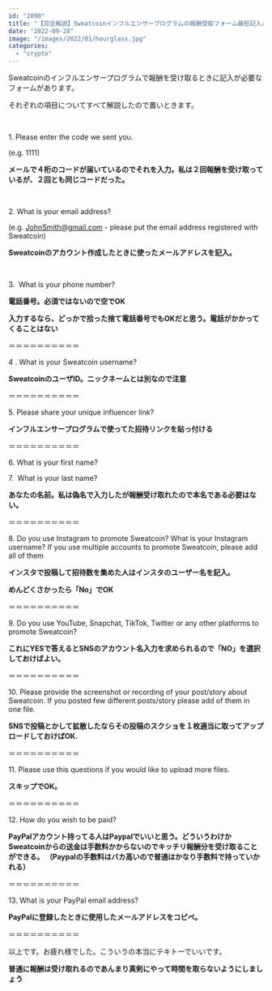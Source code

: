 ```yaml
---
id: "2090"
title: "【完全解説】Sweatcoinインフルエンサープログラムの報酬受取フォーム最短記入ルート！"
date: "2022-09-28"
image: "/images/2022/01/hourglass.jpg"
categories: 
  - "crypto"
---
```


Sweatcoinのインフルエンサープログラムで報酬を受け取るときに記入が必要なフォームがあります。

それぞれの項目についてすべて解説したので置いときます。

 

1\. Please enter the code we sent you.

(e.g. 1111)

**メールで４桁のコードが届いているのでそれを入力。私は２回報酬を受け取っているが、２回とも同じコードだった。**

 

2\. What is your email address? 

(e.g. JohnSmith@gmail.com - please put the email address registered with Sweatcoin)

**Sweatcoinのアカウント作成したときに使ったメールアドレスを記入。**

 

3.  What is your phone number?

**電話番号。必須ではないので空でOK**

**入力するなら、どっかで拾った捨て電話番号でもOKだと思う。電話がかかってくることはない**

＝＝＝＝＝＝＝＝＝＝

4 . What is your Sweatcoin username?

**SweatcoinのユーザID。ニックネームとは別なので注意**

＝＝＝＝＝＝＝＝＝＝

5\. Please share your unique influencer link?

**インフルエンサープログラムで使ってた招待リンクを貼っ付ける**

＝＝＝＝＝＝＝＝＝＝

6\. What is your first name?

7.  What is your last name?

**あなたの名前。私は偽名で入力したが報酬受け取れたので本名である必要はない。**

＝＝＝＝＝＝＝＝＝＝

8\. Do you use Instagram to promote Sweatcoin? What is your Instagram username? If you use multiple accounts to promote Sweatcoin, please add all of them

**インスタで投稿して招待数を集めた人はインスタのユーザー名を記入。**

**めんどくさかったら「No」でOK**

＝＝＝＝＝＝＝＝＝＝

9\. Do you use YouTube, Snapchat, TikTok, Twitter or any other platforms to promote Sweatcoin?

**これにYESで答えるとSNSのアカウント名入力を求められるので「NO」を選択しておけばよい。**

＝＝＝＝＝＝＝＝＝＝

10\. Please provide the screenshot or recording of your post/story about Sweatcoin. If you posted few different posts/story please add of them in one file.

**SNSで投稿とかして拡散したならその投稿のスクショを１枚適当に取ってアップロードしておけばOK.**　

＝＝＝＝＝＝＝＝＝＝

11\. Please use this questions if you would like to upload more files.

**スキップでOK。**

＝＝＝＝＝＝＝＝＝＝

12\. How do you wish to be paid?

**PayPalアカウント持ってる人はPaypalでいいと思う。どういうわけかSweatcoinからの送金は手数料かからないのでキッチリ報酬分を受け取ることができる。 （Paypalの手数料はバカ高いので普通はかなり手数料で持っていかれる）**

＝＝＝＝＝＝＝＝＝＝

13\. What is your PayPal email address?

**PayPalに登録したときに使用したメールアドレスをコピペ。**

＝＝＝＝＝＝＝＝＝＝

以上です。お疲れ様でした。こういうの本当にテキトーでいいです。

**普通に報酬は受け取れるのであんまり真剣にやって時間を取らないようにしましょう**
